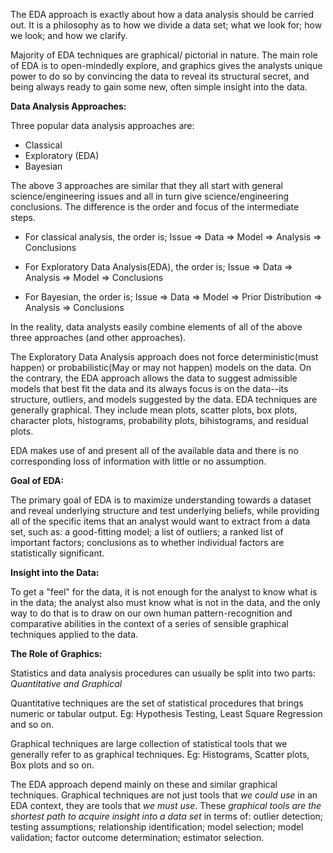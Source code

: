 The EDA approach is exactly about how a data analysis should be carried out. It is a philosophy as to how we divide a data set; what we look for; how we look; and how we clarify.

Majority of EDA techniques are graphical/ pictorial in nature. The main role of EDA is to open-mindedly explore, and graphics gives the analysts unique power to do so by convincing the data to reveal its structural secret, and being always ready to gain some new, often simple insight into the data.

**Data Analysis Approaches:**

Three popular data analysis approaches are:
- Classical
- Exploratory (EDA)
- Bayesian

The above 3 approaches are similar that they all start with general science/engineering issues and all in turn give science/engineering conclusions. The difference is the order and focus of the intermediate steps.

- For classical analysis, the order is;
  Issue => Data => Model => Analysis => Conclusions
  
- For Exploratory Data Analysis(EDA), the order is;
  Issue => Data => Analysis => Model => Conclusions

- For Bayesian, the order is;
  Issue => Data => Model => Prior Distribution => Analysis => Conclusions
  
In the reality, data analysts easily combine elements of all of the above three approaches (and other approaches). 

The Exploratory Data Analysis approach does not force deterministic(must happen) or probabilistic(May or may not happen) models on the data. On the contrary, the EDA approach allows the data to suggest admissible models that best fit the data and its always focus is on the data--its structure, outliers, and models suggested by the data. EDA techniques are generally graphical. They include mean plots, scatter plots, box plots, character plots, histograms, probability plots, bihistograms, and residual plots.

EDA makes use of and present all of the available data and there is no corresponding loss of information with little or no assumption.

**Goal of EDA:**

  The primary goal of EDA is to maximize understanding towards a dataset and reveal underlying structure and test underlying beliefs, while providing all of the specific items that an analyst would want to extract from a data set, such as: 
a good-fitting model; 
a list of outliers;
a ranked list of important factors;
conclusions as to whether individual factors are statistically significant.

**Insight into the Data:**

  To get a "feel" for the data, it is not enough for the analyst to know what is in the data; the analyst also must know what is not in the data, and the only way to do that is to draw on our own human pattern-recognition and comparative abilities in the context of a series of sensible graphical techniques applied to the data.

**The Role of Graphics:**

   Statistics and data analysis procedures can usually be split into two parts:
   _Quantitative and Graphical_
   
   Quantitative techniques are the set of statistical procedures that brings numeric or tabular output. Eg: Hypothesis Testing, Least Square Regression and so on. 
   
   Graphical techniques are large collection of statistical tools that we generally refer to as graphical techniques. Eg: Histograms, Scatter plots, Box plots and so on.

The EDA approach depend mainly on these and similar graphical techniques. Graphical techniques are not just tools that _we could use_ in an EDA context, they are tools that _we must use_. 
These _graphical tools are the shortest path to acquire insight into a data set_ in terms of: 
outlier detection; testing assumptions; relationship identification; model selection; model validation; factor outcome determination; estimator selection. 
